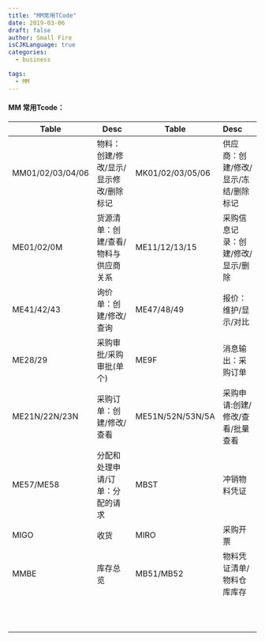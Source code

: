 ```yaml
---
title: "MM常用TCode"
date: 2019-03-06
draft: false
author: Small Fire
isCJKLanguage: true
categories: 
  - business

tags: 
  - MM
---
```


#### MM 常用Tcode：

| Table            | Desc                                   | Table            | Desc                                 |
| ---------------- | -------------------------------------- | ---------------- | :----------------------------------- |
| MM01/02/03/04/06 | 物料：创建/修改/显示/显示修改/删除标记 | MK01/02/03/05/06 | 供应商：创建/修改/显示/冻结/删除标记 |
| ME01/02/0M       | 货源清单：创建/查看/物料与供应商关系   | ME11/12/13/15    | 采购信息记录：创建/修改/显示/删除    |
| ME41/42/43       | 询价单：创建/修改/查询                 | ME47/48/49       | 报价：维护/显示/对比                 |
| ME28/29          | 采购审批/采购审批(单个)                | ME9F             | 消息输出：采购订单                   |
| ME21N/22N/23N    | 采购订单：创建/修改/查看               | ME51N/52N/53N/5A | 采购申请:创建/修改/查看/批量查看     |
| ME57/ME58        | 分配和处理申请/订单：分配的请求        | MBST             | 冲销物料凭证                         |
| MIGO             | 收货                                   | MIRO             | 采购开票                             |
| MMBE             | 库存总览                               | MB51/MB52        | 物料凭证清单/物料仓库库存            |
|                  |                                        |                  |                                      |
|                  |                                        |                  |                                      |
|                  |                                        |                  |                                      |
|                  |                                        |                  |                                      |
|                  |                                        |                  |                                      |
|                  |                                        |                  |                                      |
|                  |                                        |                  |                                      |
|                  |                                        |                  |                                      |
|                  |                                        |                  |                                      |
|                  |                                        |                  |                                      |
|                  |                                        |                  |                                      |